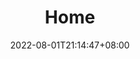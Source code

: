---
title: "Home"
date: 2022-08-01T21:14:47+08:00
draft: false
cascade:
  featured_image: '/images/banner.jpg'
---